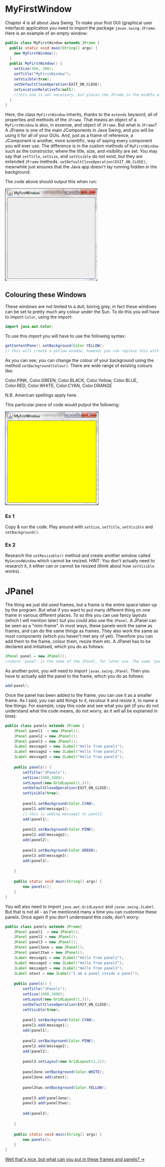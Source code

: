 MyFirstWindow
===

Chapter 4 is all about Java Swing. To make your first GUI (graphical user interface) application you need to import the package `javax.swing.JFrame`. Here is an example of an empty window:

```java
public class MyFirstWindow extends JFrame {
  public static void main(String[] args) {
    new MyFirstWindow();
  }
  public MyFirstWindow() {
    setSize(300, 300);
    setTitle("MyFirstWindow");
    setVisible(true);
    setDefaultCloseOperation(EXIT_ON_CLOSE);
    setLocationRelativeTo(null);
    //this one is not necessary, but places the JFrame in the middle of the screen
  }
}
```

Here, the class `MyFirstWindow` inherits, thanks to the `extends` keyword, all of properties and methods of the `JFrame`. That means an object of a `MyFirstWindow` is also, in essense, and object of `JFrame`. But what is `JFrame`? A JFrame is one of the main JComponents in Java Swing, and you will be using it for all of your GUIs. And, just as a frame of reference, a JComponent is another, more scientific, way of saying every component you will ever use. The difference is in the custom methods of `MyFirstWindow` such as the constructor, where the title, size, and visibility are set. You may say that `setTitle`, `setSize`, and `setVisible` do not exist, but they are extended `JFrame` methods. `setDefaultCloseOperation(EXIT_ON_CLOSE)`, meanwhile just ensures that the Java app doesn't lay running hidden in the background.

The code above should output this when run:

![An empty window](../../Images/Chapter-IV/MyFirstWindow/my_first_window.png)

## Colouring these Windows
These windows are not limited to a dull, boring grey, in fact these windows can be set to pretty much any colour under the Sun. To do this you will have to import `Color`, using the import:

```java
import java.awt.Color;
```

To use this import you will have to use the following syntax:

```java
getContentPane().setBackground(Color.YELLOW);
// this will create a yellow window, however you can replace this with other colours.
```

As you can see, you can change the colour of your background using the method `setBackground(Colour)`. There are wide range of existing colours like:

Color.PINK, Color.GREEN, Color.BLACK, Color.Yellow, Color.BLUE, Color.RED, Color.WHITE, Color.CYAN, Color.ORANGE

N.B. American spellings apply here.

This particular piece of code would putput the following:

![Coloured window](../../Images/Chapter-IV/MyFirstWindow/coloured_first_window.png)

### Ex 1
Copy & run the code. Play around with `setSize`, `setTitle`, `setVisible` and `setBackground()`.

### Ex 2
Research the `setResizable()` method and create another window called `MySecondWindow` which cannot be resized.
HINT: You don't actually need to research it, it either can or cannot be resized (think about how `setVisible` works).

# JPanel
The thing we just did used frames, but a frame is the entire space taken up by the program. But what if you want to put many different thing on one frame in various different places. To so this you can use fancy layouts (which I will mention later) but you could also use the `JPanel`. A JPanel can be seen as a "mini-frame". In most ways, these panels work the same as frames, and can do the same things as frames. They also work the same as most components (which you haven't met any of yet). Therefore you can add them to the frame, colour them, resize them etc. A JPanel has to be declared and initialised, which you do as follows:

```java
JPanel panel = new JPanel();
//where 'panel' is the name of the JPanel, for later use. The name 'panel' is not necessary; you could call it anything.
```

As another point, you will need to import `javax.swing.JPanel`. Then you have to actually add the panel to the frame, which you do as follows:

```java
add(panel);
```

Once the panel has been added to the frame, you can use it as a smaller frame. As I said, you can add things to it, recolour it and resize it, to name a few things. For example, copy this code and see what you get (if you do not understand what the code means, do not worry, as it will all be explained in time):

```java
public class panels extends JFrame {
	JPanel panel1  = new JPanel();
	JPanel panel2 = new JPanel();
	JPanel panel3 = new JPanel();
	JLabel message1 = new JLabel("Hello from panel1");
	JLabel message2 = new JLabel("Hello from panel2");
	JLabel message3 = new JLabel("Hello from panel3");

	public panels() {
		setTitle("JPanels");
		setSize(1000,1000);
		setLayout(new GridLayout(1,3));
		setDefaultCloseOperation(EXIT_ON_CLOSE);
		setVisible(true);

		panel1.setBackground(Color.CYAN);
		panel1.add(message1);
		// this is adding message1 to panel1.
		add(panel1);

		panel2.setBackground(Color.PINK);
		panel2.add(message2);
		add(panel2);

		panel3.setBackground(Color.GREEN);
		panel3.add(message3);
		add(panel3);

	}

	public static void main(String[] args) {
		new panels();
	}
}
```

You will also need to import `java.awt.GridLayout` and `javax.swing.JLabel`. But that is not all - as I've mentioned many a time you can customise these panels. Once again if you don't understand this code, don't worry:

```java
public class panels extends JFrame{
	JPanel panel1  = new JPanel();
	JPanel panel2 = new JPanel();
	JPanel panel3 = new JPanel();
	JPanel panel3one = new JPanel();
	JPanel panel3two = new JPanel();
	JLabel message1 = new JLabel("Hello from panel1");
	JLabel message2 = new JLabel("Hello from panel2");
	JLabel message3 = new JLabel("Hello from panel3");
	JLabel atext = new JLabel("I am a panel inside a panel");

	public panels() {
		setTitle("JPanels");
		setSize(1000,1000);
		setLayout(new GridLayout(1,3));
		setDefaultCloseOperation(EXIT_ON_CLOSE);
		setVisible(true);

		panel1.setBackground(Color.CYAN);
		panel1.add(message1);
		add(panel1);

		panel2.setBackground(Color.PINK);
		panel2.add(message2);
		add(panel2);

		panel3.setLayout(new GridLayout(1,2));

		panel3one.setBackground(Color.WHITE);
		panel3one.add(atext);

		panel3two.setBackground(Color.YELLOW);

		panel3.add(panel3one);
		panel3.add(panel3two);

		add(panel3);

	}

	public static void main(String[] args) {
		new panels();
	}
}
```

[Well that's nice, but what can you put in these frames and panels? &rarr;](./Part-II:-HelloWorld.html)
